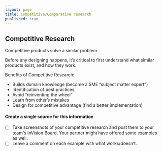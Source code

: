 ```yaml
---
layout: page
title: Competitive/Comparative research
published: true
---
```


## Competitive Research
Competitive products solve a similar problem.

Before any designing happens, it’s critical to first understand what similar products exist, and how they work.


Benefits of Competitive Research:
  * Builds domain knowledge (become a SME “subject matter expert”)
  * Identification of best practices
  * Avoid “reinventing the wheel”
  * Learn from other’s mistakes
  * Design for competitive advantage (find a better implementation)

#### Create a single source for this information
  * [ ] Take screenshots of your competitive research and post them to your team's InVision Board. Your partner might have offered some examples as well.
  * [ ] Leave a comment on each example with what works/doesn't.
